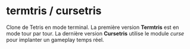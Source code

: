 # termtris / cursetris

Clone de Tetris en mode terminal. La première version **Termtris** est
en mode tour par tour. La dernière version **Cursetris** utilise le
module *curse* pour implanter un gameplay temps réel.
